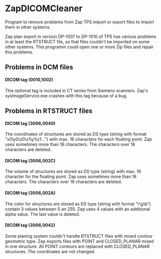 # ZapDICOMCleaner
Program to remove problems from Zap TPS import or export files to import them in other systems.

Zap plan export in version DP-1007 to DP-1010 of TPS has various problems in at least the RTSTRUCT file, so that files couldn't be imported on some other systems. This programm could open one or more Zip files and repair this problems.

## Problems in DCM files
#### DICOM tag (0010,1002)
This optional tag is included in CT series from Siemens scanners. Zap's sysImageService.exe crashes with this tag because of a bug.

## Problems in RTSTRUCT files
#### DICOM tag (3006,0040)
The coordinates of structures are stored as DS type (string with format "x0\y0\z0\x1\y1\z1...") with max. 16 characters for each floating point. Zap uses sometimes more than 16 characters. The characters over 16 characters are deleted.

#### DICOM tag (3006,002C)
The volume of structures are stored as DS type (string) with max. 16 character for the floating point. Zap uses sometimes more than 16 characters. The characters over 16 characters are deleted.

#### DICOM tag (3006,002A)
The color for structures are stored as DS type (string with format "r\g\b") contain 3 values between 0 an 255. Zap uses 4 values with an additional alpha value. The last value is deleted.

#### DICOM tag (3006,0042)
Some planing system couldn't handle RTSTRUCT files with mixed contour geometric type. Zap exports files with POINT and CLOSED_PLANAR mixed in one structure. All POINT contours are replaced with CLOSED_PLANAR structures. The coordinates are not changed.